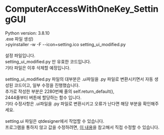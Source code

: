 # ComputerAccessWithOneKey_SettingGUI
Python version: 3.8.10
<br>
.exe 파일 생성)<br>>pyinstaller -w -F --icon=setting.ico setting_ui_modified.py
<br><br>
설정 파일입니다.<br>
setting_ui_modified.py 만 유효한 코드입니다.<br>
기타 파일은 이후 삭제할 예정입니다.
<br><br>
setting_ui_modified.py 파일의 대부분은 .ui파일을 .py 파일로 변환시키면서 자동 생성된 코드이고, 일부 수정을 진행했습니다.<br>
추가로 작성한 부분은 2280번째 줄의 self.return_default(),<br>
2444줄부터 버튼에 할당하는 함수 입니다.<br>
기타 수정사항은 .ui파일을 .py 파일로 변환시키고 오류가 난다면 해당 부분을 확인해주세요.
<br><br>
setting.ui 파일은 qtdesigner에서 작업할 수 있습니다.
<br>
프로그램을 통하지 않고 값을 수정하려면, <a href="https://handh0.tistory.com/4">이 내용</a>을 참고해서 직접 수정할 수 있습니다.
